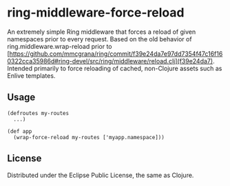 # ring-middleware-force-reload

An extremely simple Ring middleware that forces a reload of given namespaces prior to every request. Based on the old behavior of ring.middleware.wrap-reload prior to [https://github.com/mmcgrana/ring/commit/f39e24da7e97dd7354f47c16f160322cca35986d#ring-devel/src/ring/middleware/reload.clj](f39e24da7). Intended primarily to force reloading of cached, non-Clojure assets such as Enlive templates.

## Usage

```
(defroutes my-routes
  ...)

(def app
  (wrap-force-reload my-routes ['myapp.namespace]))
```

## License

Distributed under the Eclipse Public License, the same as Clojure.
